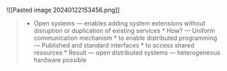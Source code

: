 ![[Pasted image 20240122153456.png]]
> * Open systems — enables adding system extensions without disruption or duplication of existing services * How? — Uniform communication mechanism * to enable distributed programming — Published and standard interfaces * to access shared resources * Result — open distributed systems — heterogeneous hardware possible
